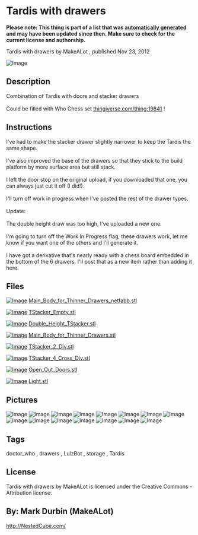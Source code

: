 Tardis with drawers
===============
**Please note: This thing is part of a list that was [automatically generated](https://github.com/carlosgs/export-things) and may have been updated since then. Make sure to check for the current license and authorship.**  

Tardis with drawers  by MakeALot , published Nov 23, 2012

![Image](img/tardis_080_display_large.jpg)

Description
--------
Combination of Tardis with doors and stacker drawers<br />
<br />
Could be filled with Who Chess set <a href="http://www.thingiverse.com/thing:19841" target="_blank" rel="nofollow">thingiverse.com/thing:19841</a> !

Instructions
--------
I've had to make the stacker drawer slightly narrower to keep the Tardis the same shape.<br />
<br />
I've also improved the base of the drawers so that they stick to the build platform by more surface area but still stack.<br />
<br />
I left the door stop on the original upload, if you downloaded that one, you can always just cut it off (I did!).<br />
<br />
I'll turn off work in progress when I've posted the rest of the drawer types.<br />
<br />
Update: <br />
<br />
The double height draw was too high, I've uploaded a new one.<br />
<br />
I'm going to turn off the Work In Progress flag, these drawers work, let me know if you want one of the others and I'll generate it.<br />
<br />
I have got a derivative that's nearly ready with a chess board embedded in the bottom of the 6 drawers.  I'll post that as a new item rather than adding it here.

Files
--------
[![Image](img/Main_Body_for_Thinner_Drawers_netfabb_preview_tinycard.jpg)](Main_Body_for_Thinner_Drawers_netfabb.stl)
 [ Main_Body_for_Thinner_Drawers_netfabb.stl](Main_Body_for_Thinner_Drawers_netfabb.stl)  

[![Image](img/TStacker_Empty_preview_tinycard.jpg)](TStacker_Empty.stl)
 [ TStacker_Empty.stl](TStacker_Empty.stl)  

[![Image](img/Double_Height_TStacker_preview_tinycard.jpg)](Double_Height_TStacker.stl)
 [ Double_Height_TStacker.stl](Double_Height_TStacker.stl)  

[![Image](img/Main_Body_for_Thinner_Drawers_preview_tinycard.jpg)](Main_Body_for_Thinner_Drawers.stl)
 [ Main_Body_for_Thinner_Drawers.stl](Main_Body_for_Thinner_Drawers.stl)  

[![Image](img/TStacker_2_Div_preview_tinycard.jpg)](TStacker_2_Div.stl)
 [ TStacker_2_Div.stl](TStacker_2_Div.stl)  

[![Image](img/TStacker_4_Cross_Div_preview_tinycard.jpg)](TStacker_4_Cross_Div.stl)
 [ TStacker_4_Cross_Div.stl](TStacker_4_Cross_Div.stl)  

[![Image](img/Open_Out_Doors_preview_tinycard.jpg)](Open_Out_Doors.stl)
 [ Open_Out_Doors.stl](Open_Out_Doors.stl)  

[![Image](img/Light_preview_tinycard.jpg)](Light.stl)
 [ Light.stl](Light.stl)  



Pictures
--------
![Image](img/Open_Out_Doors_display_large.jpg)
![Image](img/Main_Body_for_Thinner_Drawers_netfabb_display_large.jpg)
![Image](img/Light_display_large.jpg)
![Image](img/TStacker_Empty_display_large.jpg)
![Image](img/Tardis_076_display_large.jpg)
![Image](img/Tardis_046_display_large.jpg)
![Image](img/Tardis_027_display_large.jpg)
![Image](img/Tardis_049_display_large.jpg)
![Image](img/Tardis_010_display_large.jpg)
![Image](img/Main_Body_for_Thinner_Drawers_display_large.jpg)
![Image](img/Tardis_Back_display_large.jpg)
![Image](img/TStacker_2_Div_display_large.jpg)
![Image](img/TStacker_4_Cross_Div_display_large.jpg)
![Image](img/Who_033_display_large.jpg)
![Image](img/Double_Height_TStacker_display_large.jpg)


Tags
--------
doctor_who , drawers , LulzBot , storage , Tardis  

  

License
--------
Tardis with drawers by MakeALot is licensed under the Creative Commons - Attribution license.  



By: Mark Durbin (MakeALot)
--------
<http://NestedCube.com/>